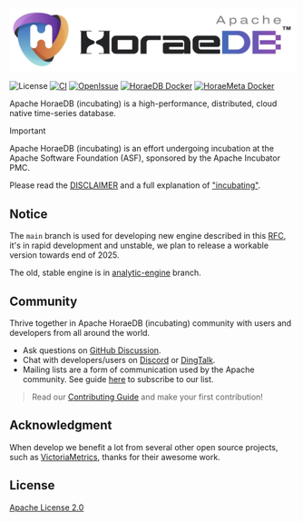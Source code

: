 ![HoraeDB](docs/logo/horaedb-banner-white-small.jpg)

![License](https://img.shields.io/badge/license-Apache--2.0-green.svg)
[![CI](https://github.com/apache/horaedb/actions/workflows/ci.yml/badge.svg)](https://github.com/apache/horaedb/actions/workflows/ci.yml)
[![OpenIssue](https://img.shields.io/github/issues/apache/horaedb)](https://github.com/apache/horaedb/issues)
[![HoraeDB Docker](https://img.shields.io/docker/v/apache/horaedb-server?logo=docker&label=horaedb-server)](https://hub.docker.com/r/apache/horaedb-server)
[![HoraeMeta Docker](https://img.shields.io/docker/v/apache/horaemeta-server?logo=docker&label=horaemeta-server)](https://hub.docker.com/r/apache/horaemeta-server)

Apache HoraeDB (incubating) is a high-performance, distributed, cloud native time-series database.

> [!IMPORTANT]
> Apache HoraeDB (incubating) is an effort undergoing incubation at the Apache
> Software Foundation (ASF), sponsored by the Apache Incubator PMC.
>
> Please read the [DISCLAIMER](DISCLAIMER) and a full explanation of ["incubating"](https://incubator.apache.org/policy/incubation.html).

## Notice

The `main` branch is used for developing new engine described in this [RFC](docs/rfcs/20240827-metric-engine.md), it's in rapid development and unstable, we plan to release a workable version towards end of 2025.

The old, stable engine is in [analytic-engine](https://github.com/apache/horaedb/tree/analytic-engine) branch.

## Community

Thrive together in Apache HoraeDB (incubating) community with users and developers from all around the world.

- Ask questions on [GitHub Discussion](https://github.com/apache/horaedb/discussions).
- Chat with developers/users on [Discord](https://discord.gg/h5r4kVMRYN) or [DingTalk](https://horaedb.apache.org/images/dingtalk.jpg).
- Mailing lists are a form of communication used by the Apache community. See guide [here](http://horaedb.apache.org/community/) to subscribe to our list.

> Read our [Contributing Guide](CONTRIBUTING.md) and make your first contribution!

## Acknowledgment

When develop we benefit a lot from several other open source projects, such as [VictoriaMetrics](https://github.com/VictoriaMetrics/VictoriaMetrics), thanks for their awesome work.

## License

[Apache License 2.0](./LICENSE)
